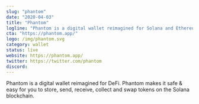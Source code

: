 ```yaml
---
slug: "phantom"
date: "2020-04-03"
title: "Phantom"
logline: "Phantom is a digital wallet reimagined for Solana and Ethereum."
cta: "https://phantom.app/"
logo: /img/phantom.svg
category: wallet
status: live
website: https://phantom.app/
twitter: https://twitter.com/phantom
discord:
---
```


Phantom is a digital wallet reimagined for DeFi. Phantom makes it safe & easy for you to store, send, receive, collect and swap tokens on the Solana blockchain.


